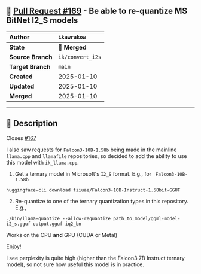 ## 🔀 [Pull Request #169](https://github.com/ikawrakow/ik_llama.cpp/pull/169) - Be able to re-quantize MS BitNet I2_S models

| **Author** | `ikawrakow` |
| :--- | :--- |
| **State** | 🔀 **Merged** |
| **Source Branch** | `ik/convert_i2s` |
| **Target Branch** | `main` |
| **Created** | 2025-01-10 |
| **Updated** | 2025-01-10 |
| **Merged** | 2025-01-10 |

---

## 📄 Description

Closes [#167](https://github.com/ikawrakow/ik_llama.cpp/issues/167) 

I also saw requests for `Falcon3-10B-1.58b` being made in the mainline `llama.cpp` and `llamafile` repositories, so decided to add the ability to use this model with `ik_llama.cpp`.

1. Get a ternary model in Microsoft's `I2_S` format. E.g., for  ` Falcon3-10B-1.58b`
```
huggingface-cli download tiiuae/Falcon3-10B-Instruct-1.58bit-GGUF
```

2. Re-quantize to one of the ternary quantization types in this repository. E.g.,
```
./bin/llama-quantize --allow-requantize path_to_model/ggml-model-i2_s.gguf output.gguf iq2_bn
```

Works on the CPU **and** GPU (CUDA or Metal)

Enjoy!

I see perplexity is quite high (higher than the Falcon3 7B Instruct ternary model), so not sure how useful this model is in practice.